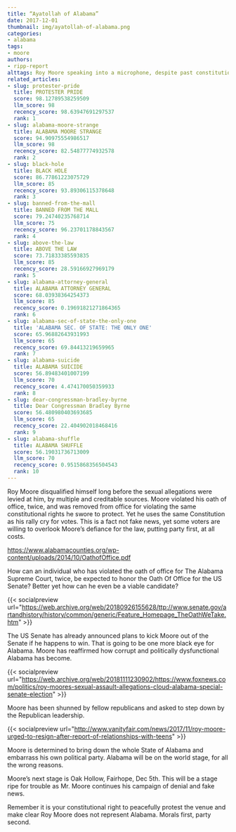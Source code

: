 ```yaml
---
title: “Ayatollah of Alabama”
date: 2017-12-01
thumbnail: img/ayatollah-of-alabama.png
categories:
- alabama
tags:
- moore
authors:
- ripp-report
alttags: Roy Moore speaking into a microphone, despite past constitutional violations and removal from office
related_articles:
- slug: protester-pride
  title: PROTESTER PRIDE
  score: 98.12789538259509
  llm_score: 98
  recency_score: 98.63947691297537
  rank: 1
- slug: alabama-moore-strange
  title: ALABAMA MOORE STRANGE
  score: 94.90975554986517
  llm_score: 98
  recency_score: 82.54877774932578
  rank: 2
- slug: black-hole
  title: BLACK HOLE
  score: 86.77861223075729
  llm_score: 85
  recency_score: 93.89306115378648
  rank: 3
- slug: banned-from-the-mall
  title: BANNED FROM THE MALL
  score: 79.24740235768714
  llm_score: 75
  recency_score: 96.23701178843567
  rank: 4
- slug: above-the-law
  title: ABOVE THE LAW
  score: 73.71833385593835
  llm_score: 85
  recency_score: 28.59166927969179
  rank: 5
- slug: alabama-attorney-general
  title: ALABAMA ATTORNEY GENERAL
  score: 68.03938364254373
  llm_score: 85
  recency_score: 0.19691821271864365
  rank: 6
- slug: alabama-sec-of-state-the-only-one
  title: 'ALABAMA SEC. OF STATE: THE ONLY ONE'
  score: 65.96882643931993
  llm_score: 65
  recency_score: 69.84413219659965
  rank: 7
- slug: alabama-suicide
  title: ALABAMA SUICIDE
  score: 56.89483401007199
  llm_score: 70
  recency_score: 4.474170050359933
  rank: 8
- slug: dear-congressman-bradley-byrne
  title: Dear Congressman Bradley Byrne
  score: 56.480980403693685
  llm_score: 65
  recency_score: 22.404902018468416
  rank: 9
- slug: alabama-shuffle
  title: ALABAMA SHUFFLE
  score: 56.19031736713009
  llm_score: 70
  recency_score: 0.9515868356504543
  rank: 10
---
```

Roy Moore disqualified himself long before the sexual allegations were levied at him, by multiple and creditable sources. Moore violated his oath of office, twice, and was removed from office for violating the same constitutional rights he swore to protect. Yet he uses the same Constitution as his rally cry for votes. This is a fact not fake news, yet some voters are willing to overlook Moore’s defiance for the law, putting party first, at all costs.

https://www.alabamacounties.org/wp-content/uploads/2014/10/OathofOffice.pdf

How can an individual who has violated the oath of office for The Alabama Supreme Court, twice, be expected to honor the Oath Of Office for the US Senate? Better yet how can he even be a viable candidate?

{{< socialpreview url="https://web.archive.org/web/20180926155628/ttp://www.senate.gov/artandhistory/history/common/generic/Feature_Homepage_TheOathWeTake.htm" >}}

The US Senate has already announced plans to kick Moore out of the Senate if he happens to win. That is going to be one more black eye for Alabama. Moore has reaffirmed how corrupt and politically dysfunctional Alabama has become.

{{< socialpreview url="https://web.archive.org/web/20181111230902/https://www.foxnews.com/politics/roy-moores-sexual-assault-allegations-cloud-alabama-special-senate-election" >}}

Moore has been shunned by fellow republicans and asked to step down by the Republican leadership.

{{< socialpreview url="http://www.vanityfair.com/news/2017/11/roy-moore-urged-to-resign-after-report-of-relationships-with-teens" >}}

Moore is determined to bring down the whole State of Alabama and embarrass his own political party. Alabama will be on the world stage, for all the wrong reasons.

Moore’s next stage is Oak Hollow, Fairhope, Dec 5th. This will be a stage ripe for trouble as Mr. Moore continues his campaign of denial and fake news.

Remember it is your constitutional right to peacefully protest the venue and make clear Roy Moore does not represent Alabama. Morals first, party second.
